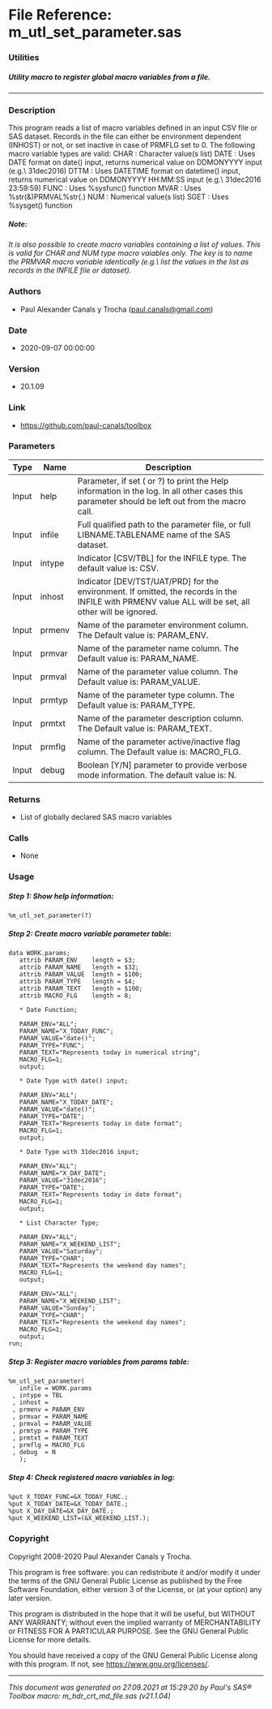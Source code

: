 # File Reference: m_utl_set_parameter.sas

### Utilities

##### Utility macro to register global macro variables from a file.

***

### Description
This program reads a list of macro variables defined in an input CSV file or SAS dataset. Records in the file can either be environment dependent (INHOST) or not, or set inactive in case of PRMFLG set to 0. The following macro variable types are valid:
 CHAR : Character value(s list)
 DATE : Uses DATE format on date() input, returns numerical
 value on DDMONYYYY input (e.g.\ 31dec2016) DTTM : Uses DATETIME format on datetime() input, returns
 numerical value on DDMONYYYY HH:MM:SS input
 (e.g.\ 31dec2016 23:59:59)
 FUNC : Uses %sysfunc() function
 MVAR : Uses %str(&)PRMVAL%str(.)
 NUM : Numerical value(s list)
 SGET : Uses %sysget() function


##### *Note:*
*It is also possible to create macro variables containing a list of values. This is valid for CHAR and NUM type macro vaiables only. The key is to name the PRMVAR macro variable identically (e.g.\ list the values in the list as records in the INFILE file or dataset).*

### Authors
* Paul Alexander Canals y Trocha (paul.canals@gmail.com)

### Date
* 2020-09-07 00:00:00

### Version
* 20.1.09

### Link
* https://github.com/paul-canals/toolbox

### Parameters
| Type | Name | Description |
| ---- | ---- | ----------- |
| Input | help | Parameter, if set ( or ?) to print the Help information in the log. In all other cases this parameter should be left out from the macro call. |
| Input | infile | Full qualified path to the parameter file, or full LIBNAME.TABLENAME name of the SAS dataset. |
| Input | intype | Indicator [CSV/TBL] for the INFILE type. The default value is: CSV. |
| Input | inhost | Indicator [DEV/TST/UAT/PRD] for the environment. If omitted, the records in the INFILE with PRMENV value ALL will be set, all other will be ignored. |
| Input | prmenv | Name of the parameter environment column. The Default value is: PARAM_ENV. |
| Input | prmvar | Name of the parameter name column. The Default value is: PARAM_NAME. |
| Input | prmval | Name of the parameter value column. The Default value is: PARAM_VALUE. |
| Input | prmtyp | Name of the parameter type column. The Default value is: PARAM_TYPE. |
| Input | prmtxt | Name of the parameter description column. The Default value is: PARAM_TEXT. |
| Input | prmflg | Name of the parameter active/inactive flag column. The Default value is: MACRO_FLG. |
| Input | debug | Boolean [Y/N] parameter to provide verbose mode information. The default value is: N. |

### Returns
* List of globally declared SAS macro variables

### Calls
* None

### Usage

##### Step 1: Show help information:
```sas
%m_utl_set_parameter(?)
```

##### Step 2: Create macro variable parameter table:
```sas
data WORK.params;
   attrib PARAM_ENV    length = $3;
   attrib PARAM_NAME   length = $32;
   attrib PARAM_VALUE  length = $100;
   attrib PARAM_TYPE   length = $4;
   attrib PARAM_TEXT   length = $100;
   attrib MACRO_FLG    length = 8;

   * Date Function;

   PARAM_ENV="ALL";
   PARAM_NAME="X_TODAY_FUNC";
   PARAM_VALUE="date()";
   PARAM_TYPE="FUNC";
   PARAM_TEXT="Represents today in numerical string";
   MACRO_FLG=1;
   output;

   * Date Type with date() input;

   PARAM_ENV="ALL";
   PARAM_NAME="X_TODAY_DATE";
   PARAM_VALUE="date()";
   PARAM_TYPE="DATE";
   PARAM_TEXT="Represents today in date format";
   MACRO_FLG=1;
   output;

   * Date Type with 31dec2016 input;

   PARAM_ENV="ALL";
   PARAM_NAME="X_DAY_DATE";
   PARAM_VALUE="31dec2016";
   PARAM_TYPE="DATE";
   PARAM_TEXT="Represents today in date format";
   MACRO_FLG=1;
   output;

   * List Character Type;

   PARAM_ENV="ALL";
   PARAM_NAME="X_WEEKEND_LIST";
   PARAM_VALUE="Saturday";
   PARAM_TYPE="CHAR";
   PARAM_TEXT="Represents the weekend day names";
   MACRO_FLG=1;
   output;

   PARAM_ENV="ALL";
   PARAM_NAME="X_WEEKEND_LIST";
   PARAM_VALUE="Sunday";
   PARAM_TYPE="CHAR";
   PARAM_TEXT="Represents the weekend day names";
   MACRO_FLG=1;
   output;
run;

```

##### Step 3: Register macro variables from params table:
```sas
%m_utl_set_parameter(
   infile = WORK.params
 , intype = TBL
 , inhost =
 , prmenv = PARAM_ENV
 , prmvar = PARAM_NAME
 , prmval = PARAM_VALUE
 , prmtyp = PARAM_TYPE
 , prmtxt = PARAM_TEXT
 , prmflg = MACRO_FLG
 , debug  = N
   );
```

##### Step 4: Check registered macro variables in log:
```sas
%put X_TODAY_FUNC=&X_TODAY_FUNC.;
%put X_TODAY_DATE=&X_TODAY_DATE.;
%put X_DAY_DATE=&X_DAY_DATE.;
%put X_WEEKEND_LIST=(&X_WEEKEND_LIST.);
```

### Copyright
Copyright 2008-2020 Paul Alexander Canals y Trocha. 
 
This program is free software: you can redistribute it and/or modify 
it under the terms of the GNU General Public License as published by 
the Free Software Foundation, either version 3 of the License, or 
(at your option) any later version. 
 
This program is distributed in the hope that it will be useful, 
but WITHOUT ANY WARRANTY; without even the implied warranty of 
MERCHANTABILITY or FITNESS FOR A PARTICULAR PURPOSE. See the 
GNU General Public License for more details. 
 
You should have received a copy of the GNU General Public License 
along with this program. If not, see <https://www.gnu.org/licenses/>. 


***
*This document was generated on 27.09.2021 at 15:29:20  by Paul's SAS&reg; Toolbox macro: m_hdr_crt_md_file.sas (v21.1.04)*
